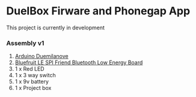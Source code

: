 # DuelBox Firware and Phonegap App

This project is currently in development

### Assembly v1

1. [Arduino Duemilanove](https://www.arduino.cc/en/Main/arduinoBoardDuemilanove)
1. [Bluefruit LE SPI Friend Bluetooth Low Energy Board](https://www.adafruit.com/product/2633)
1. 1 x Red LED
1. 1 x 3 way switch
1. 1 x 9v battery
1. 1 x Project box
